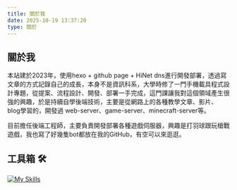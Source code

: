 ```yaml
---
title: 關於我
date: 2025-10-19 13:37:20
type: 關於
---
```


## 關於我
本站建於2023年，使用hexo + github page + HiNet dns進行開發部署，透過寫文章的方式記錄自己的成長，本身不是資訊科系，大學時修了一門手機載具程式設計專題，從提案、流程設計、開發、部署一手完成，這門課讓我對這個領域產生很強的興趣，於是持續自學後端技術，主要是從網路上的各種教學文章、影片、blog學習的，開發過 web-server、game-server、minecraft-server等。

目前擔任後端工程師，主要負責開發部署各種遊戲伺服器，興趣是打羽球跟玩槍戰遊戲，我也寫了好幾隻bot都放在我的GitHub，有空可以來逛逛。

## 工具箱 🛠️
[![My Skills](https://skillicons.dev/icons?i=go,nodejs,typescript,docker,kubernetes,redis,mongodb,postgres,mysql,linux,nginx,aws,gcp,git,github,gitlab)](https://skillicons.dev) 




